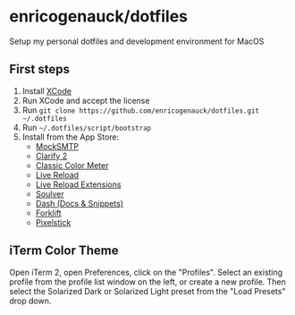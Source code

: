 # enricogenauck/dotfiles
Setup my personal dotfiles and development environment for MacOS

## First steps
1. Install [XCode](https://itunes.apple.com/de/app/xcode/id497799835?mt=12&uo=4)
1. Run XCode and accept the license
1. Run `git clone https://github.com/enricogenauck/dotfiles.git ~/.dotfiles`
1. Run `~/.dotfiles/script/bootstrap`
1. Install from the App Store:
    - [MockSMTP](https://itunes.apple.com/de/app/mocksmtp/id423535515?mt=12&uo=4)
    - [Clarify 2](https://itunes.apple.com/de/app/clarify-2/id867687197?mt=12&uo=4)
    - [Classic Color Meter](https://itunes.apple.com/de/app/classic-color-meter/id451640037?mt=12&uo=4)
    - [Live Reload](https://itunes.apple.com/de/app/livereload/id482898991?mt=12&uo=4)
    - [Live Reload Extensions](http://help.livereload.com/kb/general-use/browser-extensions)
    - [Soulver](https://itunes.apple.com/de/app/soulver/id413965349?mt=12&uo=4)
    - [Dash (Docs & Snippets)](https://itunes.apple.com/de/app/dash-docs-snippets/id458034879?mt=12&uo=4)
    - [Forklift](https://itunes.apple.com/de/app/forklift-file-manager-ftp/id412448059?mt=12&uo=4)
    - [Pixelstick](https://itunes.apple.com/de/app/pixelstick/id415158530?mt=12&uo=4)

## iTerm Color Theme
Open iTerm 2, open Preferences, click on the "Profiles". Select an existing profile from the profile list window on the left, or create a new profile. Then select the Solarized Dark or Solarized Light preset from the "Load Presets" drop down.
